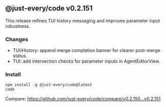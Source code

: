 ## @just-every/code v0.2.151

This release refines TUI history messaging and improves parameter input robustness.

### Changes
- TUI/History: append merge completion banner for clearer post-merge status.
- TUI: add intersection checks for parameter inputs in AgentEditorView.

### Install
```
npm install -g @just-every/code@latest
code
```

Compare: https://github.com/just-every/code/compare/v0.2.150...v0.2.151

